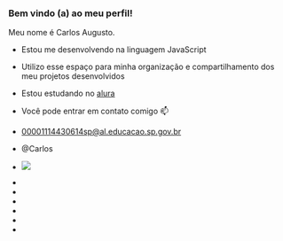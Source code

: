 ### Bem vindo (a) ao meu perfil!

Meu nome é Carlos Augusto.

- Estou me desenvolvendo na linguagem JavaScript
- Utilizo esse espaço para minha organização e compartilhamento dos meu projetos desenvolvidos
- Estou estudando no [alura](https://www.alura.com.br)
-
  Você pode entrar em contato comigo 📫
- 00001114430614sp@al.educacao.sp.gov.br
- @Carlos
- ![](https://media1.tenor.com/m/adsYsVdDmAgAAAAC/solo-leveling-sung-jin-woo.gif)
  
- 
-
- 
- 
- 
- 
